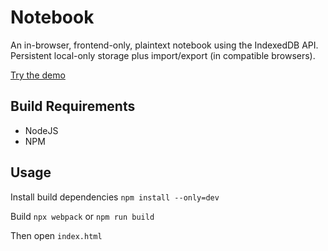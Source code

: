 # Notebook
An in-browser, frontend-only, plaintext notebook using the IndexedDB API. Persistent local-only storage plus import/export (in compatible browsers).
  
[Try the demo](https://misterdizzy.neocities.org/projects/notebook/)

## Build Requirements
- NodeJS
- NPM 

## Usage
Install build dependencies
`npm install --only=dev`

Build
`npx webpack`
or
`npm run build`

Then open `index.html`
